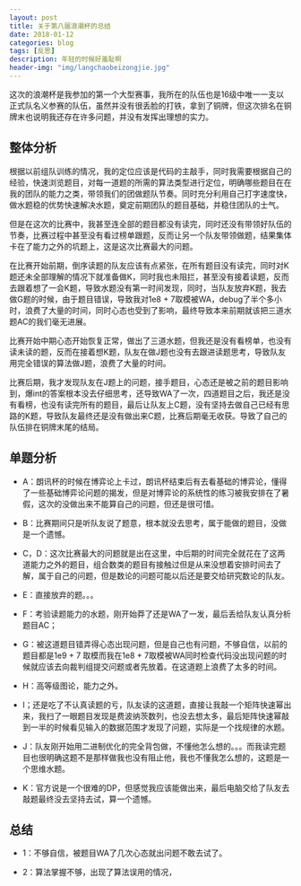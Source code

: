 ```yaml
---
layout: post
title: 关于第八届浪潮杯的总结
date: 2018-01-12
categories: blog
tags: [反思]
description: 年轻的时候好羞耻啊
header-img: "img/langchaobeizongjie.jpg"
---
```





 

这次的浪潮杯是我参加的第一个大型赛事，我所在的队伍也是16级中唯一一支以正式队名义参赛的队伍，虽然并没有很丢脸的打铁，拿到了铜牌，但这次排名在铜牌末也说明我还存在许多问题，并没有发挥出理想的实力。

## 整体分析

根据以前组队训练的情况，我的定位应该是代码的主敲手，同时我需要根据自己的经验，快速浏览题目，对每一道题的所需的算法类型进行定位，明确哪些题目在在我的团队的能力之类，带领我们的团做题队节奏。同时充分利用自己打字速度快，做水题稳的优势快速解决水题，奠定前期团队的题目基础，并稳住团队的士气。

但是在这次的比赛中，我甚至连全部的题目都没有读完，同时还没有带领好队伍的节奏，比赛过程中甚至没有看过榜单跟题，反而让另一个队友带领做题，结果集体卡在了能力之外的坑题上，这是这次比赛最大的问题。

在比赛开始前期，倒序读题的队友应该有点紧张，在所有题目没有读完，同时对K题还未全部理解的情况下就准备做K，同时我也未阻拦，甚至没有接着读题，反而去跟着想了一会K题，导致水题没有第一时间发现，同时，当队友放弃K题，我去做G题的时候，由于题目错误，导致我对1e8 + 7取模被WA，debug了半个多小时，浪费了大量的时间，同时心态也受到了影响，最终导致本来前期就该把三道水题AC的我们毫无进展。

比赛开始中期心态开始恢复正常，做出了三道水题，但我还是没有看榜单，也没有读未读的题，反而在接着想K题，队友在做J题也没有去跟进读题思考，导致队友用完全错误的算法做J题，浪费了大量的时间。

比赛后期，我才发现队友在J题上的问题，接手题目，心态还是被之前的题目影响到，爆int的答案根本没去仔细思考，还导致WA了一次，四道题目之后，我还是没有看榜，也没有读完所有的题目，最后让队友上C题，没有坚持去做自己已经有思路的K题，导致队友最终还是没有做出来C题，比赛后期毫无收获。导致了自己的队伍排在铜牌末尾的结局。

## 单题分析

- A：朗讯杯的时候在博弈论上卡过，朗讯杯结束后有去看基础的博弈论，懂得了一些基础博弈论问题的揭发，但是对博弈论的系统性的练习被我安排在了暑假，这次的没做出来不能算自己的问题，但还是很可惜。

- B：比赛期间只是听队友说了题意，根本就没去思考，属于能做的题目，没做是一个遗憾。

- C，D：这次比赛最大的问题就是出在这里，中后期的时间完全就花在了这两道能力之外的题目，组合数类的题目有接触过但是从来没想着安排时间去了解，属于自己的问题，但是数论的问题可能以后还是要交给研究数论的队友。

- E：直接放弃的题。。。

- F：考验读题能力的水题，刚开始莽了还是WA了一发，最后丢给队友认真分析题目AC；

- G：被这道题目错弄得心态出现问题，但是自己也有问题，不够自信，以前的题目都是1e9 + 7 取模而我在1e8 + 7取模被WA同时检查代码没出现问题的时候就应该去向裁判组提交问题或者先放着。在这道题上浪费了太多的时间。

- H：高等级图论，能力之外。

- I；还是吃了不认真读题的亏，队友读的这道题，直接让我敲一个矩阵快速幂出来，我扫了一眼题目发现是费波纳茨数列，也没去想太多，最后矩阵快速幂敲到一半的时候看见输入的数据范围才发现了问题，实际是一个找规律的水题。

- J：队友刚开始用二进制优化的完全背包做，不懂他怎么想的。。。而我读完题目也很明确这题不是那样做我也没有阻止他，我也不懂我怎么想的，这题是一个思维水题。

- K：官方说是一个很难的DP，但感觉我应该能做出来，最后电脑交给了队友去敲题最终没去坚持去试，算一个遗憾。

 

## 总结

- 1：不够自信，被题目WA了几次心态就出问题不敢去试了。

- 2：算法掌握不够，出现了算法误用的情况，


